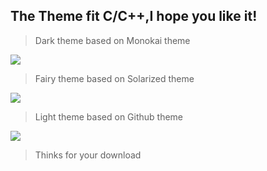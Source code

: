 ## The Theme fit C/C++,I hope you like it!

>Dark theme based on Monokai theme

![](https://r.photo.store.qq.com/psb?/V11xgy404KIR1n/fXJN.O6YKFnzm6JIX1Igmt0j4jBs5sk3EDkb9BODpPw!/r/dCIBAAAAAAAA)
>Fairy theme based on Solarized theme

![](https://r.photo.store.qq.com/psb?/V11xgy404KIR1n/F84.avb1XBZmXSJEz0itAyGJukkwvqP43D*Uh4oKiHI!/r/dBAAAAAAAAAA)
>Light theme based on Github theme

![](https://r.photo.store.qq.com/psb?/V11xgy404KIR1n/sOsmhNaFLSCz1LHD14mLBWqcJZ*owMT1sy4kpyD*rJU!/r/dCIBAAAAAAAA)
>Thinks for your download